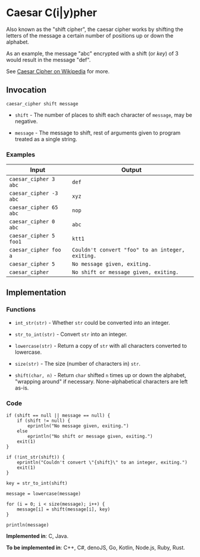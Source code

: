 # Caesar C(i|y)pher

Also known as the "shift cipher", the caesar cipher works by shifting the letters of the message a certain number of positions up or down the alphabet.

As an example, the message "abc" encrypted with a shift (or *key*) of 3 would result in the message "def".

See [Caesar Cipher on Wikipedia](https://en.wikipedia.org/wiki/Caesar_cipher) for more.

## Invocation

`caesar_cipher shift message`

- `shift` - The number of places to shift each character of `message`, may be negative.

- `message` - The message to shift, rest of arguments given to program treated as a single string.

### Examples

| Input                  | Output                                           |
| ---------------------  | ------------------------------------------------ |
| `caesar_cipher 3 abc`  | `def`                                            |
| `caesar_cipher -3 abc` | `xyz`                                            |
| `caesar_cipher 65 abc` | `nop`                                            |
| `caesar_cipher 0 abc`  | `abc`                                            |
| `caesar_cipher 5 foo1` | `ktt1`                                           |
| `caesar_cipher foo a`  | `Couldn't convert "foo" to an integer, exiting.` |
| `caesar_cipher 5`      | `No message given, exiting.`                     |
| `caesar_cipher`        | `No shift or message given, exiting.`            |

## Implementation

### Functions

- `int_str(str)` - Whether `str` could be converted into an integer.

- `str_to_int(str)` - Convert `str` into an integer.

- `lowercase(str)` - Return a copy of `str` with all characters converted to lowercase.

- `size(str)` - The size (number of characters in) `str`.

- `shift(char, n)` - Return `char` shifted `n` times up or down the alphabet, "wrapping around" if necessary. None-alphabetical characters are left as-is.

### Code

```
if (shift == null || message == null) {
    if (shift != null) {
        eprintln("No message given, exiting.")
    else
        eprintln("No shift or message given, exiting.")
    exit(1)
}

if (!int_str(shift)) {
    eprintln("Couldn't convert \"{shift}\" to an integer, exiting.")
    exit(1)
}

key = str_to_int(shift)

message = lowercase(message)

for (i = 0; i < size(message); i++) {
    message[i] = shift(message[i], key)
}

println(message)
```

**Implemented in**: C, Java.

**To be implemented in**: C++, C#, denoJS, Go, Kotlin, Node.js, Ruby, Rust.
